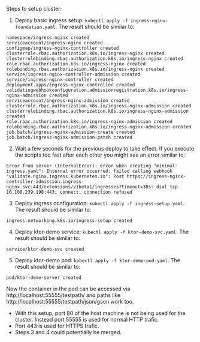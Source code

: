 Steps to setup cluster:

1. Deploy basic ingress setup: `kubectl apply -f ingress-nginx-foundation.yaml`. The result should be similar to:
```
namespace/ingress-nginx created
serviceaccount/ingress-nginx created
configmap/ingress-nginx-controller created
clusterrole.rbac.authorization.k8s.io/ingress-nginx created
clusterrolebinding.rbac.authorization.k8s.io/ingress-nginx created
role.rbac.authorization.k8s.io/ingress-nginx created
rolebinding.rbac.authorization.k8s.io/ingress-nginx created
service/ingress-nginx-controller-admission created
service/ingress-nginx-controller created
deployment.apps/ingress-nginx-controller created
validatingwebhookconfiguration.admissionregistration.k8s.io/ingress-nginx-admission created
serviceaccount/ingress-nginx-admission created
clusterrole.rbac.authorization.k8s.io/ingress-nginx-admission created
clusterrolebinding.rbac.authorization.k8s.io/ingress-nginx-admission created
role.rbac.authorization.k8s.io/ingress-nginx-admission created
rolebinding.rbac.authorization.k8s.io/ingress-nginx-admission created
job.batch/ingress-nginx-admission-create created
job.batch/ingress-nginx-admission-patch created
```
2. Wait a few seconds for the previous deploy to take effect. If you execute the scripts too fast after each other you might see an error similar to:
```
Error from server (InternalError): error when creating "minimal-ingress.yaml": Internal error occurred: failed calling webhook "validate.nginx.ingress.kubernetes.io": Post https://ingress-nginx-controller-admission.ingress-nginx.svc:443/extensions/v1beta1/ingresses?timeout=30s: dial tcp 10.108.239.198:443: connect: connection refused
```
3. Deploy ingress configuration: `kubectl apply -f ingress-setup.yaml`. The result should be similar to:
```
ingress.networking.k8s.io/ingress-setup created
```
4. Deploy ktor-demo service: `kubectl apply -f ktor-demo-svc.yaml`. The result should be similar to:
```
service/ktor-demo-svc created
```
5. Deploy ktor-demo pod: `kubectl apply -f ktor-demo-pod.yaml`.  The result should be similar to:
```
pod/ktor-demo-server created
```

Now the container in the pod can be accessed via http://localhost:55555/testpath/ and paths like http://localhost:55555/testpath/json/gson work too. 

- With this setup, port 80 of the host machine is not being used for the cluster. Instead port 55555 is used for normal HTTP trafic.
- Port 443 is used for HTTPS trafic.
- Steps 3 and 4 could potentially be merged.
